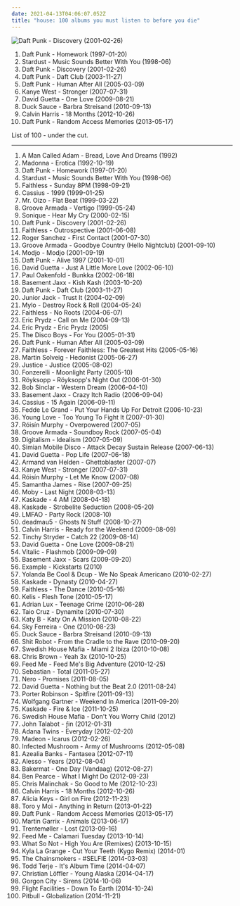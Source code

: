 ```yaml
---
date: 2021-04-13T04:06:07.052Z
title: "house: 100 albums you must listen to before you die"
---
```

![Daft Punk - Discovery (2001-02-26)](http://coverartarchive.org/release/51467269-3122-3d7e-92b2-0f0a694d30c1/1269784284-500.jpg "Daft Punk - Discovery (2001-02-26)")
<ol class="albums">
<li data-cover="http://coverartarchive.org/release/770b9b80-10e1-4297-b1fd-46ad0dbb0305/1148987477-500.jpg" data-tags="electronic, house" role="button">Daft Punk - Homework (1997-01-20)</li>
<li data-cover="http://coverartarchive.org/release/afa098e6-7ec7-4860-b39e-0855ce28e0b4/5883652581-500.jpg" data-tags="house" role="button">Stardust - Music Sounds Better With You (1998-06)</li>
<li data-cover="http://coverartarchive.org/release/51467269-3122-3d7e-92b2-0f0a694d30c1/1269784284-500.jpg" data-tags="electronic, house" role="button">Daft Punk - Discovery (2001-02-26)</li>
<li data-cover="https://img.discogs.com/yLYJzusfSAoVituOKpcjTjuv3-c=/fit-in/600x582/filters:strip_icc():format(jpeg):mode_rgb():quality(90)/discogs-images/R-233890-1366479138-3160.jpeg.jpg" data-tags="house, electronic" role="button">Daft Punk - Daft Club (2003-11-27)</li>
<li data-cover="http://coverartarchive.org/release/9c02dc5c-6725-314b-a5d1-b6097ff0c6ce/13716662046-500.jpg" data-tags="electronic, house" role="button">Daft Punk - Human After All (2005-03-09)</li>
<li data-cover="http://coverartarchive.org/release/9c57c15f-cf52-4c52-92da-736becaa5a96/11833873261-500.jpg" data-tags="electronic, dance, techno, house, west, kanye, stronger" role="button">Kanye West - Stronger (2007-07-31)</li>
<li data-cover="http://coverartarchive.org/release/def5f74d-28fd-46e1-9d65-fc0435bea20a/2863227549-500.jpg" data-tags="dance, house, electronic" role="button">David Guetta - One Love (2009-08-21)</li>
<li data-cover="http://coverartarchive.org/release/8757f5c0-2398-4157-b6c7-954f079794b1/27852846292-500.jpg" data-tags="dance, house" role="button">Duck Sauce - Barbra Streisand (2010-09-13)</li>
<li data-cover="http://coverartarchive.org/release/4e32dd65-ee0b-47d0-a217-93752224f93f/11608487637-500.jpg" data-tags="electronic, dance, house" role="button">Calvin Harris - 18 Months (2012-10-26)</li>
<li data-cover="http://coverartarchive.org/release/36e2aede-346d-4931-8565-78d810d167c7/4436344925-500.jpg" data-tags="electronic, disco, funk" role="button">Daft Punk - Random Access Memories (2013-05-17)</li>
</ol>
List of 100 - under the cut.
<!-- more -->

_________________

<ol class="albums">
<li data-cover="https://img.discogs.com/8_VITtiq1PT34Nu2z90mIoTcsW0=/fit-in/600x526/filters:strip_icc():format(jpeg):mode_rgb():quality(90)/discogs-images/R-2060350-1612101702-4362.jpeg.jpg" data-tags="chillout, electronic, funk, house" role="button">
A Man Called Adam - Bread, Love And Dreams (1992)
</li>
<li data-cover="http://coverartarchive.org/release/865ee489-de17-4cba-afd0-3294ba59a23f/27974579905-500.jpg" data-tags="pop, 90s" role="button">
Madonna - Erotica (1992-10-19)
</li>
<li data-cover="http://coverartarchive.org/release/770b9b80-10e1-4297-b1fd-46ad0dbb0305/1148987477-500.jpg" data-tags="electronic, house" role="button">
Daft Punk - Homework (1997-01-20)
</li>
<li data-cover="http://coverartarchive.org/release/afa098e6-7ec7-4860-b39e-0855ce28e0b4/5883652581-500.jpg" data-tags="house" role="button">
Stardust - Music Sounds Better With You (1998-06)
</li>
<li data-cover="http://coverartarchive.org/release/768bb870-b958-49e9-a87b-a695b67aec1b/14288438323-500.jpg" data-tags="electronic, faithless" role="button">
Faithless - Sunday 8PM (1998-09-21)
</li>
<li data-cover="http://coverartarchive.org/release/cb844a4d-c02f-3199-b949-1656b36722da/8145217760-500.jpg" data-tags="house" role="button">
Cassius - 1999 (1999-01-25)
</li>
<li data-cover="http://coverartarchive.org/release/32aa71d7-5d29-464d-9cfa-2dbb48a50086/6350918032-500.jpg" data-tags="electronic, house, electro house, madonna, singles i own on vinyl" role="button">
Mr. Oizo - Flat Beat (1999-03-22)
</li>
<li data-cover="http://coverartarchive.org/release/d52d6d37-f6cb-417d-b32a-284222400fac/8042015899-500.jpg" data-tags="chillout, electronic" role="button">
Groove Armada - Vertigo (1999-05-24)
</li>
<li data-cover="http://coverartarchive.org/release/ce51e568-6070-4d8c-b798-c5c25e4fc9e5/15820257420-500.jpg" data-tags="dance, house" role="button">
Sonique - Hear My Cry (2000-02-15)
</li>
<li data-cover="http://coverartarchive.org/release/51467269-3122-3d7e-92b2-0f0a694d30c1/1269784284-500.jpg" data-tags="electronic, house" role="button">
Daft Punk - Discovery (2001-02-26)
</li>
<li data-cover="http://coverartarchive.org/release/86064722-1df6-3ade-ae5f-30cb7542c7a9/28689862312-500.jpg" data-tags="electronic" role="button">
Faithless - Outrospective (2001-06-08)
</li>
<li data-cover="https://via.placeholder.com/450" data-tags="house" role="button">
Roger Sanchez - First Contact (2001-07-30)
</li>
<li data-cover="http://coverartarchive.org/release/41dc852a-36ab-4c92-a97c-6f864e526c66/4759377343-500.jpg" data-tags="chillout, electronic" role="button">
Groove Armada - Goodbye Country (Hello Nightclub) (2001-09-10)
</li>
<li data-cover="http://coverartarchive.org/release/aa48ac28-57e0-3019-ba97-db523a26471e/7733173920-500.jpg" data-tags="house, electronic" role="button">
Modjo - Modjo (2001-09-19)
</li>
<li data-cover="http://coverartarchive.org/release/cc85b1de-cf7e-3241-9022-fea31857beab/16360798338-500.jpg" data-tags="electronic, electronica, french, electro, house, live, daft punk" role="button">
Daft Punk - Alive 1997 (2001-10-01)
</li>
<li data-cover="http://coverartarchive.org/release/859e1b39-674b-4aa6-afd0-35af150ff649/15701501195-500.jpg" data-tags="house" role="button">
David Guetta - Just A Little More Love (2002-06-10)
</li>
<li data-cover="https://img.discogs.com/tpyi9QDYj0tJQNUVlrImxE7K5eM=/fit-in/600x966/filters:strip_icc():format(jpeg):mode_rgb():quality(90)/discogs-images/R-16688886-1609264840-5102.jpeg.jpg" data-tags="trance" role="button">
Paul Oakenfold - Bunkka (2002-06-18)
</li>
<li data-cover="https://img.discogs.com/ao8trswytlnbZgZr3dagbE2_lQQ=/fit-in/366x366/filters:strip_icc():format(jpeg):mode_rgb():quality(90)/discogs-images/R-538745-1129068276.jpeg.jpg" data-tags="electronic, dance" role="button">
Basement Jaxx - Kish Kash (2003-10-20)
</li>
<li data-cover="https://img.discogs.com/yLYJzusfSAoVituOKpcjTjuv3-c=/fit-in/600x582/filters:strip_icc():format(jpeg):mode_rgb():quality(90)/discogs-images/R-233890-1366479138-3160.jpeg.jpg" data-tags="house, electronic" role="button">
Daft Punk - Daft Club (2003-11-27)
</li>
<li data-cover="http://coverartarchive.org/release/9bff0b26-3115-4346-9eca-99e2f61b2758/21551511407-500.jpg" data-tags="house" role="button">
Junior Jack - Trust It (2004-02-09)
</li>
<li data-cover="http://coverartarchive.org/release/bae60ee9-2a48-3504-97e8-b2d7a722282a/4394074765-500.jpg" data-tags="electronic, house" role="button">
Mylo - Destroy Rock & Roll (2004-05-24)
</li>
<li data-cover="http://coverartarchive.org/release/2cb4445f-89dc-3d9c-aed3-492ab8607a1e/12144097523-500.jpg" data-tags="electronic, trip-hop" role="button">
Faithless - No Roots (2004-06-07)
</li>
<li data-cover="https://img.discogs.com/Vp8Meaxcn9up2DL2PkgabVLsui0=/fit-in/600x512/filters:strip_icc():format(jpeg):mode_rgb():quality(90)/discogs-images/R-338431-1158462737.jpeg.jpg" data-tags="dance" role="button">
Eric Prydz - Call on Me (2004-09-13)
</li>
<li data-cover="http://coverartarchive.org/release/29d5ee18-17ba-4eac-9080-cd1d3bb0ffc6/4640374883-500.jpg" data-tags="dance, house" role="button">
Eric Prydz - Eric Prydz (2005)
</li>
<li data-cover="https://via.placeholder.com/450" data-tags="house, disco boys" role="button">
The Disco Boys - For You (2005-01-31)
</li>
<li data-cover="http://coverartarchive.org/release/9c02dc5c-6725-314b-a5d1-b6097ff0c6ce/13716662046-500.jpg" data-tags="electronic, house" role="button">
Daft Punk - Human After All (2005-03-09)
</li>
<li data-cover="http://coverartarchive.org/release/839570e0-dfe5-403f-b498-d6e6a08ab34f/28569193564-500.jpg" data-tags="electronic, dance" role="button">
Faithless - Forever Faithless: The Greatest Hits (2005-05-16)
</li>
<li data-cover="https://via.placeholder.com/450" data-tags="house" role="button">
Martin Solveig - Hedonist (2005-06-27)
</li>
<li data-cover="https://img.discogs.com/SlNaFUDSF6C3MKfyddNjzgmu81Q=/fit-in/480x640/filters:strip_icc():format(jpeg):mode_rgb():quality(90)/discogs-images/R-4934202-1379869377-5126.jpeg.jpg" data-tags="electronic" role="button">
Justice - Justice (2005-08-02)
</li>
<li data-cover="https://via.placeholder.com/450" data-tags="house" role="button">
Fonzerelli - Moonlight Party (2005-10)
</li>
<li data-cover="http://coverartarchive.org/release/42bce02c-f483-390c-8466-9975473e0797/24689908570-500.jpg" data-tags="electronica, house" role="button">
Röyksopp - Röyksopp's Night Out (2006-01-30)
</li>
<li data-cover="http://coverartarchive.org/release/2608235d-85a1-4361-8d15-14569ad61b9a/7227622788-500.jpg" data-tags="house" role="button">
Bob Sinclar - Western Dream (2006-04-10)
</li>
<li data-cover="http://coverartarchive.org/release/a141c6d9-6116-4dde-92a6-7cd7f763d070/3406106230-500.jpg" data-tags="dance, electronic" role="button">
Basement Jaxx - Crazy Itch Radio (2006-09-04)
</li>
<li data-cover="http://coverartarchive.org/release/a2395452-5ff5-3db7-a472-396e9ff994bf/25664690442-500.jpg" data-tags="electro, disco, dance, 00s" role="button">
Cassius - 15 Again (2006-09-11)
</li>
<li data-cover="http://coverartarchive.org/release/ac11d670-4254-4769-81e7-8891ad4fde4f/25025769283-500.jpg" data-tags="electro, dance, house" role="button">
Fedde Le Grand - Put Your Hands Up For Detroit (2006-10-23)
</li>
<li data-cover="https://img.discogs.com/UZVmJPUL30PfF_H8Efxdg5b2Td0=/fit-in/600x594/filters:strip_icc():format(jpeg):mode_rgb():quality(90)/discogs-images/R-1028030-1471657842-9050.jpeg.jpg" data-tags="electronica, indie, pop, rock, indie pop, indie rock, electro, acoustic, house, indietronica, electro indie, party indie rock, zusammenschnitt" role="button">
Young Love - Too Young To Fight It (2007-01-30)
</li>
<li data-cover="https://img.discogs.com/95-LQC1Jx2GGoBq_Z7l1CAeHkrM=/fit-in/600x536/filters:strip_icc():format(jpeg):mode_rgb():quality(90)/discogs-images/R-1139242-1217870739.jpeg.jpg" data-tags="electronic, electropop, female vocalists" role="button">
Róisín Murphy - Overpowered (2007-05)
</li>
<li data-cover="http://coverartarchive.org/release/02814ccf-042f-47ac-acd0-36a5855d783f/10401043883-500.jpg" data-tags="electronic, chillout" role="button">
Groove Armada - Soundboy Rock (2007-05-04)
</li>
<li data-cover="https://img.discogs.com/6NnlrO_rxFuHD3yIn9SWoJ45y54=/fit-in/463x463/filters:strip_icc():format(jpeg):mode_rgb():quality(90)/discogs-images/R-1021020-1314456883.jpeg.jpg" data-tags="electro, electronic" role="button">
Digitalism - Idealism (2007-05-09)
</li>
<li data-cover="http://coverartarchive.org/release/2846bdd5-2b37-34ca-ba50-cebfe76c299a/20853604238-500.jpg" data-tags="electronic" role="button">
Simian Mobile Disco - Attack Decay Sustain Release (2007-06-13)
</li>
<li data-cover="https://img.discogs.com/Qz5iu0VbwEt8XrOkRx0C9271eXw=/fit-in/600x593/filters:strip_icc():format(jpeg):mode_rgb():quality(90)/discogs-images/R-1281007-1388702300-3698.jpeg.jpg" data-tags="house, dance" role="button">
David Guetta - Pop Life (2007-06-18)
</li>
<li data-cover="https://via.placeholder.com/450" data-tags="house" role="button">
Armand van Helden - Ghettoblaster (2007-07)
</li>
<li data-cover="http://coverartarchive.org/release/9c57c15f-cf52-4c52-92da-736becaa5a96/11833873261-500.jpg" data-tags="electronic, dance, techno, house, west, kanye, stronger" role="button">
Kanye West - Stronger (2007-07-31)
</li>
<li data-cover="https://via.placeholder.com/450" data-tags="house" role="button">
Róisín Murphy - Let Me Know (2007-08)
</li>
<li data-cover="http://coverartarchive.org/release/6c0b8efa-8e4e-4960-af8d-23c9a15e2b5d/28669059525-500.jpg" data-tags="lounge, house" role="button">
Samantha James - Rise (2007-09-25)
</li>
<li data-cover="http://coverartarchive.org/release/f08b488c-7526-4c7f-8e12-5a317cf600b7/16531192090-500.jpg" data-tags="electronic" role="button">
Moby - Last Night (2008-03-13)
</li>
<li data-cover="http://coverartarchive.org/release/bd06b27f-290c-4ba8-b0aa-bff7de61da18/26885783517-500.jpg" data-tags="house" role="button">
Kaskade - 4 AM (2008-04-18)
</li>
<li data-cover="https://img.discogs.com/7IBbkp_kqb5UMDSoCMiPmAuaXbk=/fit-in/600x548/filters:strip_icc():format(jpeg):mode_rgb():quality(90)/discogs-images/R-9321487-1478549467-2718.jpeg.jpg" data-tags="dance, house, faves of the year" role="button">
Kaskade - Strobelite Seduction (2008-05-20)
</li>
<li data-cover="https://img.discogs.com/olFbg6hzQQuhFbc8tRLnYmHQBWs=/fit-in/600x590/filters:strip_icc():format(jpeg):mode_rgb():quality(90)/discogs-images/R-1864079-1573610715-7989.jpeg.jpg" data-tags="lmfao" role="button">
LMFAO - Party Rock (2008-10)
</li>
<li data-cover="http://coverartarchive.org/release/a9e6ec9b-a293-4e4b-a0f2-d00d1be13aa2/8669884061-500.jpg" data-tags="electronic, house" role="button">
deadmau5 - Ghosts N Stuff (2008-10-27)
</li>
<li data-cover="http://coverartarchive.org/release/683d02c0-122f-4555-80ac-49c822023092/26593312635-500.jpg" data-tags="electronic" role="button">
Calvin Harris - Ready for the Weekend (2009-08-09)
</li>
<li data-cover="http://coverartarchive.org/release/6b9798de-6288-4b51-87bb-de0bcc51e2d4/24711110047-500.jpg" data-tags="trance, hip hop, pop, dance, house, tinchy stryder" role="button">
Tinchy Stryder - Catch 22 (2009-08-14)
</li>
<li data-cover="http://coverartarchive.org/release/def5f74d-28fd-46e1-9d65-fc0435bea20a/2863227549-500.jpg" data-tags="dance, house, electronic" role="button">
David Guetta - One Love (2009-08-21)
</li>
<li data-cover="http://coverartarchive.org/release/63e24053-1c01-31b0-b8e8-3b2a59bb75ff/1467707916-500.jpg" data-tags="house" role="button">
Vitalic - Flashmob (2009-09-09)
</li>
<li data-cover="http://coverartarchive.org/release/e7a50a3c-83df-41ce-a40b-9a9622d65df6/3592774798-500.jpg" data-tags="electronic, house" role="button">
Basement Jaxx - Scars (2009-09-20)
</li>
<li data-cover="http://coverartarchive.org/release/6d8d4c13-2ab6-41e1-acfb-2a2781ed4c82/6754961716-500.jpg" data-tags="electronic, alternative, dance, house" role="button">
Example - Kickstarts (2010)
</li>
<li data-cover="http://coverartarchive.org/release/75cc7390-a1e9-4609-aa75-5917b353c237/9438908387-500.jpg" data-tags="house, boogie" role="button">
Yolanda Be Cool & Dcup - We No Speak Americano (2010-02-27)
</li>
<li data-cover="http://coverartarchive.org/release/43095512-b767-4167-be33-5baf8f9b7b32/5512708587-500.jpg" data-tags="dance, house" role="button">
Kaskade - Dynasty (2010-04-27)
</li>
<li data-cover="https://img.discogs.com/eWxdUqeu4I2QSd3FZKIGvbLrcf0=/fit-in/600x600/filters:strip_icc():format(jpeg):mode_rgb():quality(90)/discogs-images/R-2278416-1274129211.jpeg.jpg" data-tags="house" role="button">
Faithless - The Dance (2010-05-16)
</li>
<li data-cover="http://coverartarchive.org/release/6c2fa6d9-edf3-43d9-a695-6710f3f89e0f/2267907104-500.jpg" data-tags="electronic, dance" role="button">
Kelis - Flesh Tone (2010-05-17)
</li>
<li data-cover="http://coverartarchive.org/release/39d89de6-ac42-4275-bd39-59285df14673/8175969090-500.jpg" data-tags="electronica, house, ash" role="button">
Adrian Lux - Teenage Crime (2010-06-28)
</li>
<li data-cover="https://via.placeholder.com/450" data-tags="pop, rap, dance" role="button">
Taio Cruz - Dynamite (2010-07-30)
</li>
<li data-cover="http://coverartarchive.org/release/469de530-4198-4b4b-8408-66dfe1373212/1425963529-500.jpg" data-tags="dubstep, house, uk garage, katy, katy b, nton" role="button">
Katy B - Katy On A Mission (2010-08-22)
</li>
<li data-cover="http://coverartarchive.org/release/cffd67f7-bf16-4579-b93b-3b7922f4994d/24303225544-500.jpg" data-tags="electropop, pop" role="button">
Sky Ferreira - One (2010-08-23)
</li>
<li data-cover="http://coverartarchive.org/release/8757f5c0-2398-4157-b6c7-954f079794b1/27852846292-500.jpg" data-tags="dance, house" role="button">
Duck Sauce - Barbra Streisand (2010-09-13)
</li>
<li data-cover="http://coverartarchive.org/release/4f0ca335-9bc1-3e8c-9ce5-6ccc17b08599/4221373250-500.jpg" data-tags="disco, house, space disco, dfa, elektroza" role="button">
Shit Robot - From the Cradle to the Rave (2010-09-20)
</li>
<li data-cover="https://img.discogs.com/H6jd7m1UvIKTLjkRqzYr8noQMy0=/fit-in/600x574/filters:strip_icc():format(jpeg):mode_rgb():quality(90)/discogs-images/R-11987064-1526053747-5977.jpeg.jpg" data-tags="dance, house, electro hop, swedish house mafia" role="button">
Swedish House Mafia - Miami 2 Ibiza (2010-10-08)
</li>
<li data-cover="http://coverartarchive.org/release/21b68282-77c1-3a28-a3b0-dc442159b18f/29013072916-500.jpg" data-tags="electronic, dance, rnb" role="button">
Chris Brown - Yeah 3x (2010-10-25)
</li>
<li data-cover="http://coverartarchive.org/release/4cf99bae-e926-46ac-91ce-16e1ad2efdb3/2173076183-500.jpg" data-tags="dubstep, house, electro house" role="button">
Feed Me - Feed Me's Big Adventure (2010-12-25)
</li>
<li data-cover="http://coverartarchive.org/release/d1cec1bf-0ae2-47a6-a7a7-16a13b1fd397/7750374142-500.jpg" data-tags="electronic, house" role="button">
Sebastian - Total (2011-05-27)
</li>
<li data-cover="https://via.placeholder.com/450" data-tags="dubstep" role="button">
Nero - Promises (2011-08-05)
</li>
<li data-cover="http://coverartarchive.org/release/630a2904-4661-41d7-91c3-4ffc27741c4e/22104853852-500.jpg" data-tags="house" role="button">
David Guetta - Nothing but the Beat 2.0 (2011-08-24)
</li>
<li data-cover="http://coverartarchive.org/release/88ffbbe2-bcce-4bfd-912d-2d1998173e4a/11697782536-500.jpg" data-tags="dubstep, electronic, electro house" role="button">
Porter Robinson - Spitfire (2011-09-13)
</li>
<li data-cover="http://coverartarchive.org/release/9de8983a-ed9d-4867-b008-55cc99937803/3459340597-500.jpg" data-tags="house, electro house" role="button">
Wolfgang Gartner - Weekend In America (2011-09-20)
</li>
<li data-cover="http://coverartarchive.org/release/569bf5b1-038c-4aca-82a0-7ec31adc5358/5589466929-500.jpg" data-tags="house, chill out" role="button">
Kaskade - Fire & Ice (2011-10-25)
</li>
<li data-cover="https://img.discogs.com/9MzErOAnYWDzSs2D2gxyQBTU_yU=/fit-in/600x600/filters:strip_icc():format(jpeg):mode_rgb():quality(90)/discogs-images/R-3927587-1349528161-4086.jpeg.jpg" data-tags="trance, electronic, house, electro house, electro dance" role="button">
Swedish House Mafia - Don't You Worry Child (2012)
</li>
<li data-cover="http://coverartarchive.org/release/697082bd-a67e-453a-a63c-6696b06ac98d/2985165419-500.jpg" data-tags="house" role="button">
John Talabot - ƒin (2012-01-31)
</li>
<li data-cover="http://coverartarchive.org/release/386d8784-afad-40da-8185-edac15e4f284/3479297449-500.jpg" data-tags="house, deep house" role="button">
Adana Twins - Everyday (2012-02-20)
</li>
<li data-cover="http://coverartarchive.org/release/6d363f29-6cea-4255-96bb-72708ac3f1b3/1246080273-500.jpg" data-tags="electronic, electro, dance, house, electro house, pure awesome, absofuckinglutely amazing, madeon, electro-pop-house-whatever" role="button">
Madeon - Icarus (2012-02-26)
</li>
<li data-cover="http://coverartarchive.org/release/24187665-87de-40eb-82db-ad38b6ca1566/1078624918-500.jpg" data-tags="electronic, dubstep, electro" role="button">
Infected Mushroom - Army of Mushrooms (2012-05-08)
</li>
<li data-cover="http://coverartarchive.org/release/c041d785-6b72-47f2-a8db-79fdb4067b4a/1472209895-500.jpg" data-tags="alternative, rap, hip-house, seapunk" role="button">
Azealia Banks - Fantasea (2012-07-11)
</li>
<li data-cover="http://coverartarchive.org/release/c40ed055-aa56-4e77-a1c8-8fdd1b759e02/2853501473-500.jpg" data-tags="electronic, house, alesso" role="button">
Alesso - Years (2012-08-04)
</li>
<li data-cover="http://coverartarchive.org/release/360ec8be-ecb2-4229-b4f6-7424e40c9d1d/7931664102-500.jpg" data-tags="chillout, electronic, dance, house, deep house, dutch, liebe ich" role="button">
Bakermat - One Day (Vandaag) (2012-08-27)
</li>
<li data-cover="http://coverartarchive.org/release/a5c9fcab-cd0b-4932-897a-e802f490ac24/3325934271-500.jpg" data-tags="house" role="button">
Ben Pearce - What I Might Do (2012-09-23)
</li>
<li data-cover="http://coverartarchive.org/release/1b1b8672-c7ab-4284-9ba3-9bdb9706ae9d/4393928338-500.jpg" data-tags="chillout, house, disco house, to, so" role="button">
Chris Malinchak - So Good to Me (2012-10-23)
</li>
<li data-cover="http://coverartarchive.org/release/4e32dd65-ee0b-47d0-a217-93752224f93f/11608487637-500.jpg" data-tags="electronic, dance, house" role="button">
Calvin Harris - 18 Months (2012-10-26)
</li>
<li data-cover="http://coverartarchive.org/release/7a032865-3754-4659-9f34-ec7ec48a95ea/17147368325-500.jpg" data-tags="soul" role="button">
Alicia Keys - Girl on Fire (2012-11-23)
</li>
<li data-cover="http://coverartarchive.org/release/3206bb7e-f4fc-486e-af0c-1ea106a47fc9/2934325843-500.jpg" data-tags="electronic, chillwave" role="button">
Toro y Moi - Anything in Return (2013-01-22)
</li>
<li data-cover="http://coverartarchive.org/release/36e2aede-346d-4931-8565-78d810d167c7/4436344925-500.jpg" data-tags="electronic, disco, funk" role="button">
Daft Punk - Random Access Memories (2013-05-17)
</li>
<li data-cover="http://coverartarchive.org/release/f595101f-9bc1-4e39-9909-7dc0dfa576e6/12255416150-500.jpg" data-tags="marting garrix animals" role="button">
Martin Garrix - Animals (2013-06-17)
</li>
<li data-cover="http://coverartarchive.org/release/82c06148-49e1-4ea6-b3f0-d82003710407/5241081245-500.jpg" data-tags="electronic, experimental, indie rock, downtempo, new wave, downbeat, house, idm, deep house" role="button">
Trentemøller - Lost (2013-09-16)
</li>
<li data-cover="https://img.discogs.com/bzkui0aRuxdOCeus2i__1I1INe8=/fit-in/600x600/filters:strip_icc():format(jpeg):mode_rgb():quality(90)/discogs-images/R-5001817-1381821314-8290.jpeg.jpg" data-tags="electronic, dubstep, house, electro house, 10s, days of the week, edm, brostep, complextro, food and drink" role="button">
Feed Me - Calamari Tuesday (2013-10-14)
</li>
<li data-cover="https://via.placeholder.com/450" data-tags="house" role="button">
What So Not - High You Are (Remixes) (2013-10-15)
</li>
<li data-cover="http://coverartarchive.org/release/514f371d-3d5c-4850-bf5e-27841abd533b/6417152158-500.jpg" data-tags="downtempo, house, deep house, chillwave, tropical house, kygo, kyla la grange" role="button">
Kyla La Grange - Cut Your Teeth (Kygo Remix) (2014-01)
</li>
<li data-cover="http://coverartarchive.org/release/77e3b871-155d-4b8e-ba19-8af12ace9ad7/6723882290-500.jpg" data-tags="selfie" role="button">
The Chainsmokers - #SELFIE (2014-03-03)
</li>
<li data-cover="http://coverartarchive.org/release/3dff8396-82b1-4a35-93a9-77ad34a994a9/17214960042-500.jpg" data-tags="electronic" role="button">
Todd Terje - It's Album Time (2014-04-07)
</li>
<li data-cover="http://coverartarchive.org/release/a189ac44-4ea2-43bd-823b-3cc0e403c520/7211189264-500.jpg" data-tags="house, alaska" role="button">
Christian Löffler - Young Alaska (2014-04-17)
</li>
<li data-cover="http://coverartarchive.org/release/c3b03b7c-5b74-4c66-8bdf-6049cefef15c/8534196766-500.jpg" data-tags="electronic, dance, house, deep house, uk garage" role="button">
Gorgon City - Sirens (2014-10-06)
</li>
<li data-cover="http://coverartarchive.org/release/2bb53942-91a0-45ef-aa7c-834f5c47e6dd/8667458837-500.jpg" data-tags="electronic" role="button">
Flight Facilities - Down To Earth (2014-10-24)
</li>
<li data-cover="http://coverartarchive.org/release/370c5560-795d-478e-b034-b9f1bb06776d/9274778864-500.jpg" data-tags="pop" role="button">
Pitbull - Globalization (2014-11-21)
</li>
</ol>